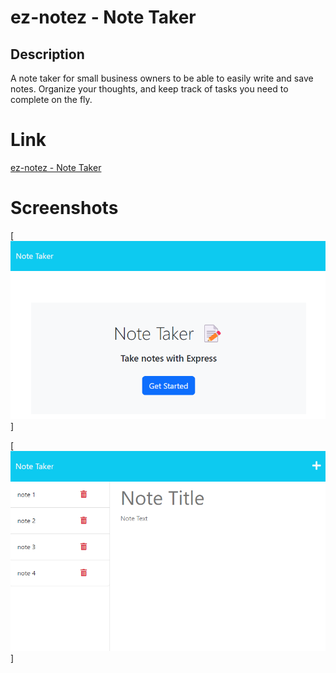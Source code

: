 # ez-notez - Note Taker

## Description

A note taker for small business owners to be able to easily write and save notes. Organize your thoughts, and keep track of tasks you need to complete on the fly. 

# Link

[ez-notez - Note Taker](https://ez-notez.herokuapp.com/)

# Screenshots

[![Screenshot of app homepage](/screenshots/ez-notez.png)]

[![Screenshot of app notes](/screenshots/ez-notez-notes.png)]
